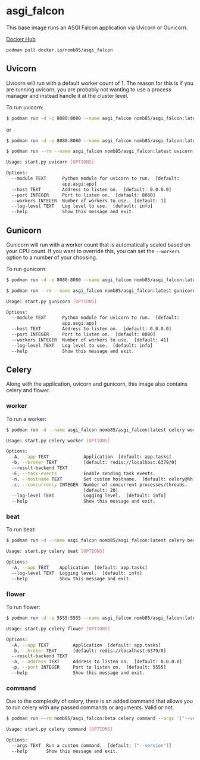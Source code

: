 # asgi_falcon
This base image runs an ASGI Falcon application via Uvicorn or Gunicorn.

[Docker Hub](https://hub.docker.com/r/nomb85/asgi_falcon/tags)

```bash
podman pull docker.io/nomb85/asgi_falcon
```

## Uvicorn

Uvicorn will run with a default worker count of 1. The reason for this is if you are running uvicorn, you are probably 
not wanting to use a process manager and instead handle it at the cluster level.

To run uvicorn:
```bash
$ podman run -d -p 8080:8080 --name asgi_falcon nomb85/asgi_falcon:latest
```
or
```bash
$ podman run -d -p 8080:8080 --name asgi_falcon nomb85/asgi_falcon:latest uvicorn
```

```bash
$ podman run --rm --name asgi_falcon nomb85/asgi_falcon:latest uvicorn --help

Usage: start.py uvicorn [OPTIONS]

Options:
  --module TEXT      Python module for uvicorn to run.  [default:
                     app.asgi:app]
  --host TEXT        Address to listen on.  [default: 0.0.0.0]
  --port INTEGER     Port to listen on.  [default: 8080]
  --workers INTEGER  Number of workers to use.  [default: 1]
  --log-level TEXT   Log level to use.  [default: info]
  --help             Show this message and exit.                                                                        
```

## Gunicorn

Gunicorn will run with a worker count that is automatically scaled based on your CPU count. 
If you want to override this, you can set the `--workers` option to a number of your choosing.

To run gunicorn:
```bash
$ podman run -d -p 8080:8080 --name asgi_falcon nomb85/asgi_falcon:latest gunicorn
```

```bash
$ podman run --rm --name asgi_falcon nomb85/asgi_falcon:latest gunicorn --help

Usage: start.py gunicorn [OPTIONS]

Options:
  --module TEXT      Python module for uvicorn to run.  [default:
                     app.asgi:app]
  --host TEXT        Address to listen on.  [default: 0.0.0.0]
  --port INTEGER     Port to listen on.  [default: 8080]
  --workers INTEGER  Number of workers to use.  [default: 41]
  --log-level TEXT   Log level to use.  [default: info]
  --help             Show this message and exit.                                                                        
```
## Celery

Along with the application, uvicorn and gunicorn, this image also contains celery and flower.

### worker

To run a worker:
```bash
$ podman run -d --name asgi_falcon nomb85/asgi_falcon:latest celery worker
```

```bash
Usage: start.py celery worker [OPTIONS]

Options:
  -A, --app TEXT             Application  [default: app.tasks]
  -b, --broker TEXT          [default: redis://localhost:6379/0]
  --result-backend TEXT
  -E, --task-events          Enable sending task events.
  -n, --hostname TEXT        Set custom hostname.  [default: celery@%h]
  -c, --concurrency INTEGER  Number of concurrent processes/threads.
                             [default: 20]
  --log-level TEXT           Logging level.  [default: info]
  --help                     Show this message and exit.
```

### beat

To run beat:

```bash
$ podman run -d --name asgi_falcon nomb85/asgi_falcon:latest celery beat
```

```bash
Usage: start.py celery beat [OPTIONS]

Options:
  -A, --app TEXT    Application  [default: app.tasks]
  --log-level TEXT  Logging level.  [default: info]
  --help            Show this message and exit.
```

### flower

To run flower:
```bash
$ podman run -d -p 5555:5555 --name asgi_falcon nomb85/asgi_falcon:latest flower
```

```bash
Usage: start.py celery flower [OPTIONS]

Options:
  -A, --app TEXT         Application  [default: app.tasks]
  -b, --broker TEXT      [default: redis://localhost:6379/0]
  --result-backend TEXT
  -a, --address TEXT     Address to listen on.  [default: 0.0.0.0]
  -p, --port INTEGER     Port to listen on.  [default: 5555]
  --help                 Show this message and exit.
```

### command

Due to the complexity of celery, there is an added command that allows you to run celery with any passed commands or arguments. Valid or not.

```bash
$ podman run --rm nomb85/asgi_falcon:beta celery command --args '["--version"]'
```

```bash
Usage: start.py celery command [OPTIONS]

Options:
  --args TEXT  Run a custom command.  [default: ["--version"]]
  --help       Show this message and exit.
```
